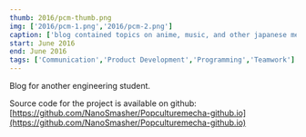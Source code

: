```yaml
---
thumb: 2016/pcm-thumb.png
img: ['2016/pcm-1.png','2016/pcm-2.png']
caption: ['blog contained topics on anime, music, and other japanese media','Music review articles in list format']
start: June 2016
end: June 2016
tags: ['Communication','Product Development','Programming','Teamwork']
---
```


Blog for another engineering student.

<!-- more -->

Source code for the project is available on github: [https://github.com/NanoSmasher/Popculturemecha-github.io](https://github.com/NanoSmasher/Popculturemecha-github.io)